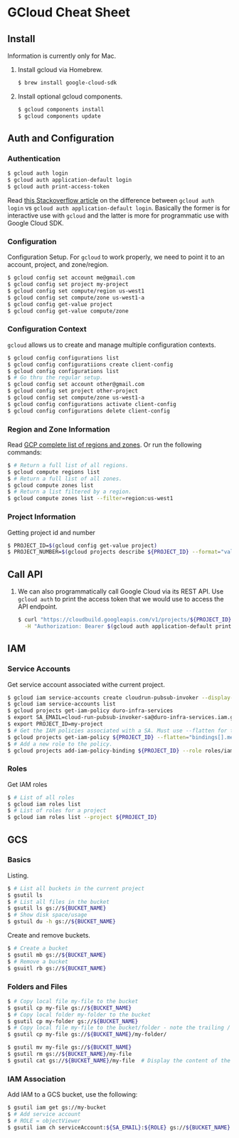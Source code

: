 # GCloud Cheat Sheet

## Install

Information is currently only for Mac.

1. Install gcloud via Homebrew.

   ```bash
   $ brew install google-cloud-sdk
   ```

1. Install optional gcloud components.

   ```bash
   $ gcloud components install
   $ gcloud components update
   ```

## Auth and Configuration

### Authentication

```bash
$ gcloud auth login
$ gcloud auth application-default login
$ gcloud auth print-access-token
```

Read [this Stackoverflow article](https://stackoverflow.com/questions/53306131/difference-between-gcloud-auth-application-default-login-and-gcloud-auth-logi/53307505) on the difference between `gcloud auth login` vs `gcloud auth application-default login`. Basically the former is for interactive use with `gcloud` and the latter is more for programmatic use with Google Cloud SDK.

### Configuration

Configuration Setup. For `gcloud` to work properly, we need to point it to an account, project, and zone/region.

```bash
$ gcloud config set account me@gmail.com
$ gcloud config set project my-project
$ gcloud config set compute/region us-west1
$ gcloud config set compute/zone us-west1-a
$ gcloud config get-value project
$ gcloud config get-value compute/zone
```

### Configuration Context
   
`gcloud` allows us to create and manage multiple configuration contexts.

```bash
$ gcloud config configurations list
$ gcloud config configuratiions create client-config
$ gcloud config configurations list
$ # Go thru the regular setup.
$ gcloud config set account other@gmail.com
$ gcloud config set project other-project
$ gcloud config set compute/zone us-west1-a
$ gcloud config configurations activate client-config
$ gcloud config configurations delete client-config
```

### Region and Zone Information

Read [GCP complete list of regions and zones](https://cloud.google.com/compute/docs/regions-zones). Or run the following commands:

```bash
$ # Return a full list of all regions.
$ gcloud compute regions list
$ # Return a full list of all zones.
$ gcloud compute zones list
$ # Return a list filtered by a region.
$ gcloud compute zones list --filter=region:us-west1
```

### Project Information

Getting project id and number

```bash
$ PROJECT_ID=$(gcloud config get-value project)
$ PROJECT_NUMBER=$(gcloud projects describe ${PROJECT_ID} --format="value(projectNumber)")
```

## Call API

1. We can also programmatically call Google Cloud via its REST API. Use `gcloud auth` to print the access token that we would use to access the API endpoint.

   ```bash
   $ curl "https://cloudbuild.googleapis.com/v1/projects/${PROJECT_ID}/builds/${CLOUD_BUILD_ID}" \
     -H "Authorization: Bearer $(gcloud auth application-default print-access-token)"
   ```

## IAM

### Service Accounts

Get service account associated withe current project.

```bash
$ gcloud iam service-accounts create cloudrun-pubsub-invoker --display-name 'Cloud Run pub/sub invoker SA'
$ gcloud iam service-accounts list
$ gcloud projects get-iam-policy duro-infra-services
$ export SA_EMAIL=cloud-run-pubsub-invoker-sa@duro-infra-services.iam.gserviceaccount.com
$ export PROJECT_ID=my-project
$ # Get the IAM policies associated with a SA. Must use --flatten for the --filter to work
$ gcloud projects get-iam-policy ${PROJECT_ID} --flatten="bindings[].members" --filter="bindings.members:serviceAccount:cloud-run-pubsub-invoker-sa@duro-infra-services.iam.gserviceaccount.com"
$ # Add a new role to the policy.
$ gcloud projects add-iam-policy-binding ${PROJECT_ID} --role roles/iam.serviceAccountActor --member serviceAccount:${SA_EMAIL}
```

### Roles

Get IAM roles

```bash
$ # List of all roles
$ gcloud iam roles list
$ # List of roles for a project
$ gcloud iam roles list --project ${PROJECT_ID}
```

## GCS

### Basics

Listing.

```bash
$ # List all buckets in the current project
$ gsutil ls
$ # List all files in the bucket
$ gsutil ls gs://${BUCKET_NAME}
$ # Show disk space/usage
$ gstuil du -h gs://${BUCKET_NAME}
```

Create and remove buckets.

```bash
$ # Create a bucket
$ gsutil mb gs://${BUCKET_NAME}
$ # Remove a bucket
$ gsuitl rb gs://${BUCKET_NAME}
```

### Folders and Files

```bash
$ # Copy local file my-file to the bucket
$ gsutil cp my-file gs://${BUCKET_NAME}
$ # Copy local folder my-folder to the bucket
$ gsutil cp my-folder gs://${BUCKET_NAME}
$ # Copy local file my-file to the bucket/folder - note the trailing / to designate a folder
$ gsutil cp my-file gs://${BUCKET_NAME}/my-folder/

$ gsutil mv my-file gs://${BUCKET_NAME}
$ gsutil rm gs://${BUCKET_NAME}/my-file
$ gsutil cat gs://${BUCKET_NAME}/my-file  # Display the content of the file
```

### IAM Association

Add IAM to a GCS bucket, use the following:
   
```bash
$ gsutil iam get gs://my-bucket
$ # Add service account
$ # ROLE = objectViewer
$ gsutil iam ch serviceAccount:${SA_EMAIL}:${ROLE} gs://${BUCKET_NAME}
```
